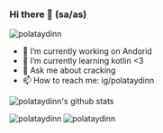 ### Hi there 👋 (sa/as)

<p align="left"> <img src="https://komarev.com/ghpvc/?username=polataydinn&label=Views&color=blue&style=plastic" alt="polataydinn" /> </p>

- 🔭 I’m currently working on Andorid
- 🌱 I’m currently learning kotlin <3
- 💬 Ask me about cracking
- 📫 How to reach me: ig/polataydinn

![polataydinn's github stats](https://github-readme-stats.vercel.app/api?username=polataydinn&show_icons=true&line_height=25)
<p><img align="left" src="https://github-readme-stats.vercel.app/api/top-langs/?username=polataydinn&layout=compact&hide=html" alt="polataydinn" /></p>  



<p><img align="left" src="https://github-readme-streak-stats.herokuapp.com/?user=polataydinn&" alt="polataydinn" /></p>


